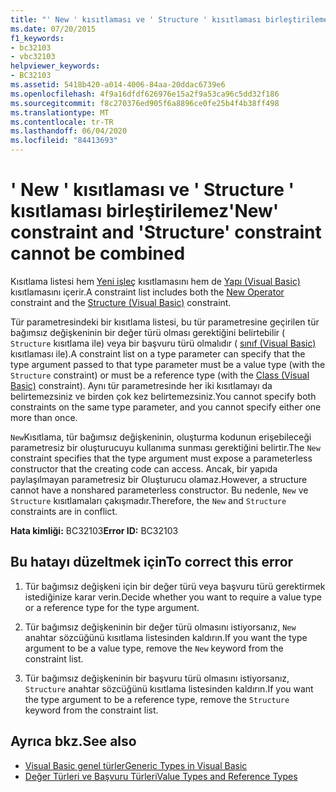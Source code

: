 ```yaml
---
title: "' New ' kısıtlaması ve ' Structure ' kısıtlaması birleştirilemez"
ms.date: 07/20/2015
f1_keywords:
- bc32103
- vbc32103
helpviewer_keywords:
- BC32103
ms.assetid: 5418b420-a014-4006-84aa-20ddac6739e6
ms.openlocfilehash: 4f9a16dfdf626976e15a2f9a53ca96c5dd32f186
ms.sourcegitcommit: f8c270376ed905f6a8896ce0fe25b4f4b38ff498
ms.translationtype: MT
ms.contentlocale: tr-TR
ms.lasthandoff: 06/04/2020
ms.locfileid: "84413693"
---
```

# <a name="new-constraint-and-structure-constraint-cannot-be-combined"></a><span data-ttu-id="f6d83-102">' New ' kısıtlaması ve ' Structure ' kısıtlaması birleştirilemez</span><span class="sxs-lookup"><span data-stu-id="f6d83-102">'New' constraint and 'Structure' constraint cannot be combined</span></span>
<span data-ttu-id="f6d83-103">Kısıtlama listesi hem [Yeni işleç](../language-reference/operators/new-operator.md) kısıtlamasını hem de [Yapı (Visual Basic)](../language-reference/statements/structure-statement.md) kısıtlamasını içerir.</span><span class="sxs-lookup"><span data-stu-id="f6d83-103">A constraint list includes both the [New Operator](../language-reference/operators/new-operator.md) constraint and the [Structure (Visual Basic)](../language-reference/statements/structure-statement.md) constraint.</span></span>  
  
 <span data-ttu-id="f6d83-104">Tür parametresindeki bir kısıtlama listesi, bu tür parametresine geçirilen tür bağımsız değişkeninin bir değer türü olması gerektiğini belirtebilir ( `Structure` kısıtlama ile) veya bir başvuru türü olmalıdır ( [sınıf (Visual Basic)](../language-reference/statements/class-statement.md) kısıtlaması ile).</span><span class="sxs-lookup"><span data-stu-id="f6d83-104">A constraint list on a type parameter can specify that the type argument passed to that type parameter must be a value type (with the `Structure` constraint) or must be a reference type (with the [Class (Visual Basic)](../language-reference/statements/class-statement.md) constraint).</span></span> <span data-ttu-id="f6d83-105">Aynı tür parametresinde her iki kısıtlamayı da belirtemezsiniz ve birden çok kez belirtemezsiniz.</span><span class="sxs-lookup"><span data-stu-id="f6d83-105">You cannot specify both constraints on the same type parameter, and you cannot specify either one more than once.</span></span>  
  
 <span data-ttu-id="f6d83-106">`New`Kısıtlama, tür bağımsız değişkeninin, oluşturma kodunun erişebileceği parametresiz bir oluşturucuyu kullanıma sunması gerektiğini belirtir.</span><span class="sxs-lookup"><span data-stu-id="f6d83-106">The `New` constraint specifies that the type argument must expose a parameterless constructor that the creating code can access.</span></span> <span data-ttu-id="f6d83-107">Ancak, bir yapıda paylaşılmayan parametresiz bir Oluşturucu olamaz.</span><span class="sxs-lookup"><span data-stu-id="f6d83-107">However, a structure cannot have a nonshared parameterless constructor.</span></span> <span data-ttu-id="f6d83-108">Bu nedenle, `New` ve `Structure` kısıtlamaları çakışmadır.</span><span class="sxs-lookup"><span data-stu-id="f6d83-108">Therefore, the `New` and `Structure` constraints are in conflict.</span></span>  
  
 <span data-ttu-id="f6d83-109">**Hata kimliği:** BC32103</span><span class="sxs-lookup"><span data-stu-id="f6d83-109">**Error ID:** BC32103</span></span>  
  
## <a name="to-correct-this-error"></a><span data-ttu-id="f6d83-110">Bu hatayı düzeltmek için</span><span class="sxs-lookup"><span data-stu-id="f6d83-110">To correct this error</span></span>  
  
1. <span data-ttu-id="f6d83-111">Tür bağımsız değişkeni için bir değer türü veya başvuru türü gerektirmek istediğinize karar verin.</span><span class="sxs-lookup"><span data-stu-id="f6d83-111">Decide whether you want to require a value type or a reference type for the type argument.</span></span>  
  
2. <span data-ttu-id="f6d83-112">Tür bağımsız değişkeninin bir değer türü olmasını istiyorsanız, `New` anahtar sözcüğünü kısıtlama listesinden kaldırın.</span><span class="sxs-lookup"><span data-stu-id="f6d83-112">If you want the type argument to be a value type, remove the `New` keyword from the constraint list.</span></span>  
  
3. <span data-ttu-id="f6d83-113">Tür bağımsız değişkeninin bir başvuru türü olmasını istiyorsanız, `Structure` anahtar sözcüğünü kısıtlama listesinden kaldırın.</span><span class="sxs-lookup"><span data-stu-id="f6d83-113">If you want the type argument to be a reference type, remove the `Structure` keyword from the constraint list.</span></span>  
  
## <a name="see-also"></a><span data-ttu-id="f6d83-114">Ayrıca bkz.</span><span class="sxs-lookup"><span data-stu-id="f6d83-114">See also</span></span>

- [<span data-ttu-id="f6d83-115">Visual Basic genel türler</span><span class="sxs-lookup"><span data-stu-id="f6d83-115">Generic Types in Visual Basic</span></span>](../programming-guide/language-features/data-types/generic-types.md)
- [<span data-ttu-id="f6d83-116">Değer Türleri ve Başvuru Türleri</span><span class="sxs-lookup"><span data-stu-id="f6d83-116">Value Types and Reference Types</span></span>](../programming-guide/language-features/data-types/value-types-and-reference-types.md)
